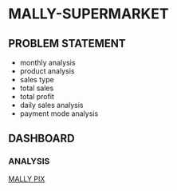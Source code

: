 # MALLY-SUPERMARKET

## PROBLEM STATEMENT
*   monthly analysis
*   product analysis
*   sales type
*   total sales
*   total profit
*   daily sales analysis
*  payment mode analysis
   
## DASHBOARD

### ANALYSIS
[MALLY PIX](https://user-images.githubusercontent.com/124039605/235483316-bd033aa4-80fe-443e-8288-192b2d7bf72d.png)
